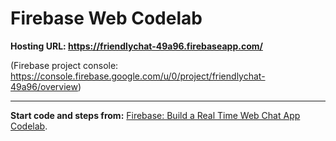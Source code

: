 # Firebase Web Codelab

__Hosting URL: https://friendlychat-49a96.firebaseapp.com/__

(Firebase project console: https://console.firebase.google.com/u/0/project/friendlychat-49a96/overview)

________________________________

__Start code and steps from:__ [Firebase: Build a Real Time Web Chat App Codelab](https://codelabs.developers.google.com/codelabs/firebase-web/).
